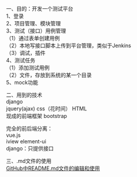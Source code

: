 一、目的：开发一个测试平台<br>
1、登录<br>
2、项目管理、模块管理<br>
3、测试（接口）用例管理<br>
（1）通过表单创建用例<br>
（2）本地写接口脚本上传到平台管理，类似于Jenkins<br>
（3）调试，插件<br>
4、测试任务<br>
（1）添加测试用例<br>
（2）文件，存放到系统的某一个目录<br>
5、mock功能<br>

二、用到的技术<br>
django<br>
jquery(ajax) css（花时间） HTML<br>
现成的前端框架 bootstrap<br>

完全的前后端分离：<br>
vue.js<br>
iview element-ui<br>
django：只提供接口<br>

三、.md文件的使用<br>
[GitHub中README.md文件的编辑和使用](https://blog.csdn.net/u013181595/article/details/80676590)
